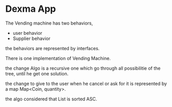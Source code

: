 # Dexma App

The Vending machine has two behaviors, 
* user behavior
* Supplier behavior

the behaviors are represented by interfaces.

There is one implementation of Vending Machine.

the change Algo is a recursive one which go through all possibilitie of the tree, until he get one solution.

the change to give to the user when he cancel or ask for it is represented by a map Map<Coin, quantity>.

the algo considered that List<CoinInMachine> is sorted ASC. 
